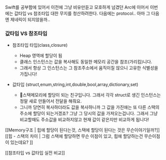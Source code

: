 Swift를 공부함에 있어서 이전에 그냥 비유만듣고 모호하게 넘겼던 Arc에 이어서 이번에는 값타입 vs 참조타입 대한 무지를 청산하려한다. 다음에는 protocol.. 아마 그 다음엔 제네릭이 되지않을까..

 ### 값타입 VS 참조타입 
- 참조타입 타입(class,closure)
    - Heap 영역에 할당이 됨
    - 클래스 인스턴스는 값을 복사해도 동일한 메모리 공간을 참조(가리킴)니다.
    - 그래서 항상 그 인스턴스는 그 참조주소에서 움직이질 않으니 고유한 식별성을 가집니다! 
        
- 값타입 (struct,enum,string,int,double,bool,array,dictionary,set)
    - 스택메모리에 할당이 되는 친구입니다. 그래서 각각 struct로 생긴 인스턴스는 정말 새로 만들어서 전달을 해줘요. 
    - 그니까 당연히 복사하더라도 값을 복사하니까 그 값을 가진애는 또 다른 스택의 주소에 할당이 되는거겠죠? 그냥 그 당시의 값을 가져오는겁니다. 그래서 그냥 비교할때도 주소값을 비교하지않고 현재 값이 같은지만 비교하게 됩니다! 


[[Memory구조 | 힙에 할당이 된다는것, 스택에 할당이 된다는 것은 무슨이야기일까?]]
[[힙 - 스택의 차이 | 그럼 스택에 할당하면 무슨 이점이 있고, 힙에 할당하는건 무슨이점이 있는데요? ]]

[[참조타입 vs 값타입 실전 비교]]
